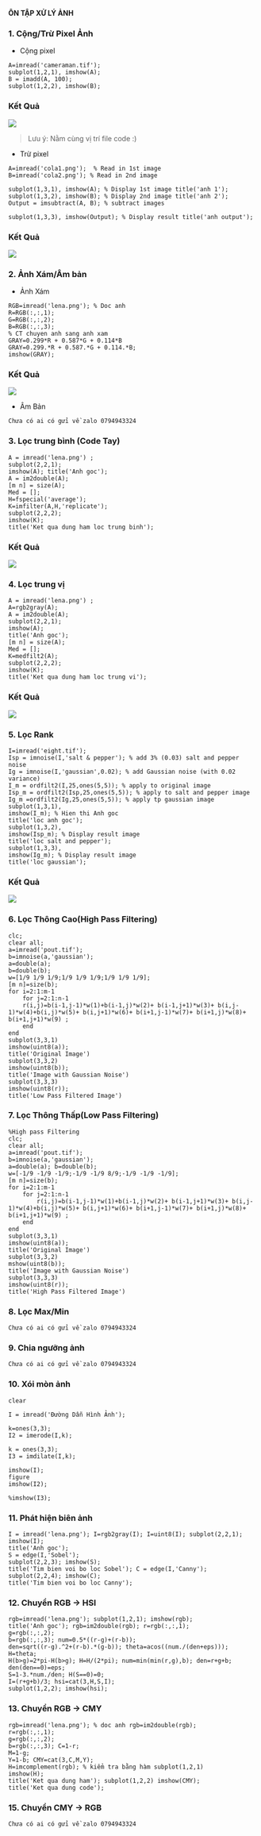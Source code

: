 **ÔN TẬP XỬ LÝ ẢNH**

### 1. Cộng/Trừ Pixel Ảnh
-	Cộng pixel

```
A=imread('cameraman.tif');
subplot(1,2,1), imshow(A);
B = imadd(A, 100);
subplot(1,2,2), imshow(B);
```
### Kết Quả
![](https://i.imgur.com/A0fRyxa.png)
> Lưu ý: Nằm cùng vị trí file code :)

-	Trừ pixel

```
A=imread('cola1.png');	% Read in 1st image 
B=imread('cola2.png'); % Read in 2nd image

subplot(1,3,1), imshow(A); % Display 1st image title('anh 1');
subplot(1,3,2), imshow(B); % Display 2nd image title('anh 2');
Output = imsubtract(A, B); % subtract images

subplot(1,3,3), imshow(Output); % Display result title('anh output');
```
### Kết Quả
![](https://i.imgur.com/R7PLaxl.png)

### 2. Ảnh Xám/Âm bản
-	Ảnh Xám

```
RGB=imread('lena.png'); % Doc anh 
R=RGB(:,:,1);
G=RGB(:,:,2);
B=RGB(:,:,3);
% CT chuyen anh sang anh xam 
GRAY=0.299*R + 0.587*G + 0.114*B 
GRAY=0.299.*R + 0.587.*G + 0.114.*B;
imshow(GRAY);
```
### Kết Quả
![](https://i.imgur.com/9nQMMNW.png)

-	Âm Bản

`Chưa có ai có gửi về zalo 0794943324`
### 3. Lọc trung bình (Code Tay)
```
A = imread('lena.png') ; 
subplot(2,2,1);
imshow(A); title('Anh goc'); 
A = im2double(A); 
[m n] = size(A); 
Med = [];
H=fspecial('average'); 
K=imfilter(A,H,'replicate'); 
subplot(2,2,2);
imshow(K);
title('Ket qua dung ham loc trung binh');
```
### Kết Quả
![](ss)
### 4. Lọc trung vị
```
A = imread('lena.png') ; 
A=rgb2gray(A);
A = im2double(A); 
subplot(2,2,1);
imshow(A); 
title('Anh goc');
[m n] = size(A); 
Med = [];
K=medfilt2(A); 
subplot(2,2,2); 
imshow(K);
title('Ket qua dung ham loc trung vi');
```
### Kết Quả
![](ss)
### 5. Lọc Rank
```
I=imread('eight.tif');
Isp = imnoise(I,'salt & pepper'); % add 3% (0.03) salt and pepper noise
Ig = imnoise(I,'gaussian',0.02); % add Gaussian noise (with 0.02 variance)
I_m = ordfilt2(I,25,ones(5,5)); % apply to original image
Isp_m = ordfilt2(Isp,25,ones(5,5)); % apply to salt and pepper image 
Ig_m =ordfilt2(Ig,25,ones(5,5)); % apply tp gaussian image 
subplot(1,3,1), 
imshow(I_m); % Hien thi Anh goc
title('loc anh goc');
subplot(1,3,2), 
imshow(Isp_m); % Display result image 
title('loc salt and pepper');
subplot(1,3,3), 
imshow(Ig_m); % Display result image 
title('loc gaussian');
```
### Kết Quả
![](ss)
### 6. Lọc Thông Cao(High Pass Filtering)
```
clc;
clear all; 
a=imread('pout.tif'); 
b=imnoise(a,'gaussian'); 
a=double(a); 
b=double(b);
w=[1/9 1/9 1/9;1/9 1/9 1/9;1/9 1/9 1/9];
[m n]=size(b); 
for i=2:1:m-1
    for j=2:1:n-1
    r(i,j)=b(i-1,j-1)*w(1)+b(i-1,j)*w(2)+ b(i-1,j+1)*w(3)+ b(i,j-1)*w(4)+b(i,j)*w(5)+ b(i,j+1)*w(6)+ b(i+1,j-1)*w(7)+ b(i+1,j)*w(8)+ b(i+1,j+1)*w(9) ;
    end
end
subplot(3,3,1)
imshow(uint8(a));
title('Original Image') 
subplot(3,3,2) 
imshow(uint8(b));
title('Image with Gaussian Noise') 
subplot(3,3,3)
imshow(uint8(r));
title('Low Pass Filtered Image')
```
### 7. Lọc Thông Thấp(Low Pass Filtering)
```
%High pass Filtering
clc;
clear all; 
a=imread('pout.tif'); 
b=imnoise(a,'gaussian'); 
a=double(a); b=double(b);
w=[-1/9 -1/9 -1/9;-1/9 -1/9 8/9;-1/9 -1/9 -1/9];
[m n]=size(b); 
for i=2:1:m-1
    for j=2:1:n-1
        r(i,j)=b(i-1,j-1)*w(1)+b(i-1,j)*w(2)+ b(i-1,j+1)*w(3)+ b(i,j-1)*w(4)+b(i,j)*w(5)+ b(i,j+1)*w(6)+ b(i+1,j-1)*w(7)+ b(i+1,j)*w(8)+ b(i+1,j+1)*w(9) ;
    end
end
subplot(3,3,1) 
imshow(uint8(a));
title('Original Image') 
subplot(3,3,2) 
mshow(uint8(b));
title('Image with Gaussian Noise') 
subplot(3,3,3)
imshow(uint8(r));
title('High Pass Filtered Image')
```
### 8. Lọc Max/Min
`Chưa có ai có gửi về zalo 0794943324`
### 9. Chia ngưỡng ảnh
`Chưa có ai có gửi về zalo 0794943324`
### 10. Xói mòn ảnh
```
clear

I = imread('Đường Dẫn Hình Ảnh');

k=ones(3,3);
I2 = imerode(I,k);

k = ones(3,3);
I3 = imdilate(I,k);

imshow(I);
figure
imshow(I2);

%imshow(I3);
```
### 11. Phát hiện biên ảnh
```
I = imread('lena.png'); I=rgb2gray(I); I=uint8(I); subplot(2,2,1); imshow(I);
title('Anh goc');
S = edge(I,'Sobel');
subplot(2,2,3); imshow(S);
title('Tim bien voi bo loc Sobel'); C = edge(I,'Canny');
subplot(2,2,4); imshow(C);
title('Tim bien voi bo loc Canny');
```
### 12. Chuyển RGB -> HSI
```
rgb=imread('lena.png'); subplot(1,2,1); imshow(rgb);
title('Anh goc'); rgb=im2double(rgb); r=rgb(:,:,1);
g=rgb(:,:,2);
b=rgb(:,:,3); num=0.5*((r-g)+(r-b));
den=sqrt((r-g).^2+(r-b).*(g-b)); theta=acos((num./(den+eps))); H=theta;
H(b>g)=2*pi-H(b>g); H=H/(2*pi); num=min(min(r,g),b); den=r+g+b; den(den==0)=eps;
S=1-3.*num./den; H(S==0)=0;
I=(r+g+b)/3; hsi=cat(3,H,S,I);
subplot(1,2,2); imshow(hsi);
```
### 13. Chuyển RGB -> CMY
```
rgb=imread('lena.png'); % doc anh rgb=im2double(rgb);
r=rgb(:,:,1);
g=rgb(:,:,2);
b=rgb(:,:,3); C=1-r;
M=1-g;
Y=1-b; CMY=cat(3,C,M,Y);
H=imcomplement(rgb); % kiểm tra bằng hàm subplot(1,2,1)
imshow(H);
title('Ket qua dung ham'); subplot(1,2,2) imshow(CMY);
title('Ket qua dung code');
```
### 15. Chuyển CMY -> RGB
`Chưa có ai có gửi về zalo 0794943324`
